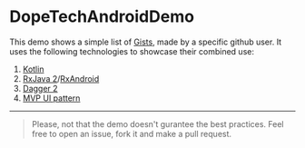 # DopeTechAndroidDemo
This demo shows a simple list of [Gists](https://gist.github.com/), made by a specific github user. It uses the following technologies to showcase their combined use:

1. [Kotlin](https://kotlinlang.org/)
2. [RxJava 2](https://github.com/ReactiveX/RxJava)/[RxAndroid](https://github.com/ReactiveX/RxAndroid)
3. [Dagger 2](https://google.github.io/dagger/android.html)
4. [MVP UI pattern](https://en.wikipedia.org/wiki/Model%E2%80%93view%E2%80%93presenter)

[first_screen]: https://github.com/AnwarShahriar/DopeTechAndroidDemo/blob/master/assets/one.png "List of gists"
[second_screen]: https://github.com/AnwarShahriar/DopeTechAndroidDemo/blob/master/assets/two.png "Web preview of a Gist"

---

> Please, not that the demo doesn't gurantee the best practices. Feel free to open an issue, fork it and make a pull request.
